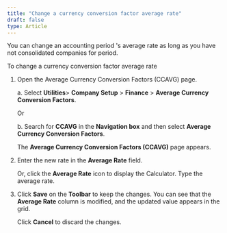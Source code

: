 ```yaml
---
title: "Change a currency conversion factor average rate"
draft: false
type: Article
---
```


You can change an accounting period 's average rate as long as you have not consolidated companies for period.

To change a currency conversion factor average rate

1. Open the Average Currency Conversion Factors (CCAVG) page.

    a. Select **Utilities**> **Company Setup** > **Finance** > **Average Currency Conversion Factors**.

    Or

    b. Search for **CCAVG** in the **Navigation box** and then select **Average Currency Conversion Factors**.

    The **Average Currency Conversion Factors (CCAVG)**  page appears.

2. Enter the new rate in the **Average Rate** field.

    Or, click the **Average Rate** icon to display the Calculator. Type the average rate.

3. Click **Save** on the **Toolbar** to keep the changes. You can see that the **Average Rate** column is modified, and the updated value appears in the grid.

    Click **Cancel** to discard the changes.

​